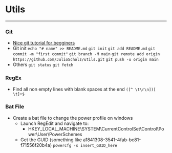 # Utils
---
### Git
- [Nice git tutorial for begginers](https://rogerdudler.github.io/git-guide/) 
- Git init
`echo "# name" >> README.md`
`git init`
`git add README.md`
`git commit -m "first commit"`
`git branch -M main`
`git remote add origin https://github.com/JulioScholz/utils.git`
`git push -u origin main`
- Others
`git status`
`git fetch`
### RegEx
- Find all non empty lines with blank spaces at the end
    `([^ \t\r\n])[ \t]+$`

### Bat File
- Create a bat file to change the power profile on windows
    - Launch RegEdit and navigate to:
        - HKEY_LOCAL_MACHINE\SYSTEM\CurrentControlSet\Control\Power\User\PowerSchemes
    - Get the GUID (something like a1841308-3541-4fab-bc81-f71556f20b4a)
    `powercfg -s insert_GUID_here`